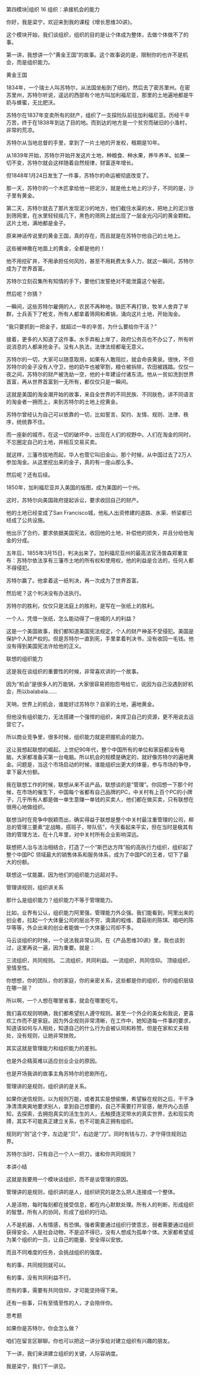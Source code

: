 第四模块|组织  16 组织：承接机会的能力

你好，我是梁宁，欢迎来到我的课程《增长思维30讲》。

这个模块开始，我们谈组织，组织的目的是让个体成为整体，去做个体做不了的事。

第一讲，我想讲一个“黄金王国”的故事。这个故事说的是，限制你的也许不是机会，而是组织能力。

黄金王国

1834年，一个瑞士人叫苏特尔，从法国坐船到了纽约，然后去了密苏里州。在密苏里州，苏特尔听说，遥远的西部有个地方叫加利福尼亚，那里的土地遍地都是牛奶与蜂蜜，无比肥沃。

苏特尔在1837年变卖所有的财产，组织了一支探险队前往加利福尼亚。历经千辛万苦，终于在1838年到达了目的地。而到达的地方是一个贫穷而破旧的小渔村，非常的荒凉。

苏特尔从当地总督的手里，拿到了一片土地的开发权，租期是10年。

从1839年开始，苏特尔开始开发这片土地，种粮食、种水果，养牛养羊。如果一切不变，苏特尔就会这样随着自然规律，财富逐年增长。

但1848年1月24日发生了一件事，苏特尔的命运被彻底改变了。

那一天，苏特尔的一个木匠拿给他一把泥沙，就是他土地上的沙子，不同的是，沙子里有黄金。

第二天，苏特尔就去了那片发现泥沙的地方，他们截住水渠的水，把地上的泥沙放到筛网里，在水里轻轻摇几下，黑色的筛网上就出现了一层金光闪闪的黄金颗粒。这片土地，满地都是金子。

原来神话传说里的黄金王国，真的存在，而且就是在苏特尔他自己的土地上。

这些被神撒在地面上的黄金，全都是他的！

他不用挖矿井，不用承担任何风险，甚至不用耗费太多人力，就这一瞬间，苏特尔成为了世界首富。

苏特尔立刻召集所有知情的手下，要他们发誓绝对不能泄露这个秘密。

然后呢？你猜？

一瞬间，这些苏特尔雇佣的人，农民不再种地，铁匠不再打铁，牧羊人舍弃了羊群，士兵丢下了枪支，所有人都拿着筛网和煮锅，涌向这片土地，开始淘金。

“我只要抓到一把金子，就超过一年的辛苦，为什么要给你干活？”

接着，更多的人知道了这件事。水手弃船上岸了，政府公务员也不办公了，所有听说消息的人都来抢金子。没有人执法，法律法规都毫无意义。

苏特尔的一切，大家可以随意取用，如果有人敢阻拦，就会命丧黄泉。很快，不但苏特尔的金子没有人守卫，他的奶牛也被宰割，粮仓被拆除，农田被践踏。仅仅一夜之间，苏特尔的财产被洗劫一空，他的十年建设付诸东流。他从一贫如洗到世界首富，再从世界首富到一无所有，都仅仅只是一瞬间。

这就是美国的淘金潮开始的故事，来自全世界的不同民族、不同肤色，讲不同语言的淘金者一拥而上，来到苏特尔的土地上挖黄金。

苏特尔曾经认为自己可以依靠的一切，比如誓言、契约、友情、规则、法律、秩序，统统靠不住。

而一座新的城市，在这一切的破坏中，出现在人们的视野中。人们在淘金的同时，不忘圈定自己的土地，并相互交易买卖。

就这样，三藩市拔地而起，华人也管它叫旧金山，那个时候，从中国过去了2万人参加淘金。从这里挖出来的金子，真的有一座山那么多。

然后呢？还有后续。

1850年，加利福尼亚并入美国的版图，成为美国的一个州。

这时，苏特尔向美国政府提起诉讼，要求收回自己的财产。

他的土地已经变成了San Francisco城，他私人出资修建的道路、水渠、桥梁都已经成了公共设施。

他出示了合约，要求依据美国宪法，收回他的土地，补偿他的损失，并且分给他淘金的分成。

五年后，1855年3月15日，判决出来了。加利福尼亚州的最高法官汤普森郑重宣布：苏特尔依法享有三藩市土地的所有权和使用权，他的利益是合法的，任何人都不得侵犯。

苏特尔赢了。他拿着这一纸判决，再一次成为了世界首富。

然后呢？这个判决没有办法执行。

苏特尔的胜利，仅仅只是法庭上的胜利，是写在一张纸上的胜利。

一个人，凭借一张纸，怎么能动得了一座城的人的利益？

这是一个美国故事，我们都知道美国宪法规定，个人的财产神圣不受侵犯。美国是保护个人财产权的。但是苏特尔一直到死，手里拿着判决书，没有收回一毛钱。他没有得到美国宪法许给他的正义。

联想的组织能力

这是我在谈组织的重要性的时候，非常喜欢讲的一个故事。

因为“机会”是很多人的万能锅，大家很容易把抱怨甩给它，说因为自己没遇到好机会，所以balabala……

天呐，世界上的机会，谁能好过苏特尔？自家的土地，遍地黄金。

但他没有组织能力，无法搭建一个强悍的组织，来捍卫自己的资源，更不用说去运营它了。 

所以商业竞争里，很多时候，组织能力就是把握机会的能力。

这让我想起联想的崛起。上世纪90年代，整个中国所有的单位和家庭都没有电脑，大家都准备买第一台电脑。所以机会的规模是确定的，就好像苏特尔的遍地黄金。问题是，当这个市场启动的时候，谁能组织出更大的体量，参与市场的争夺，拿下最大份额。

我在联想工作的时候，联想从来不谈产品，联想谈的是“管理”。你回想一下那个时候，在市场的催生下，中国每个省都有自己品牌的PC，中关村有上百个PC的小牌子，几乎所有人都是做一单生意赚一单钱的买卖人，他们都在做买卖，只有联想在很用心地做组织。

联想当时在竞争中脱颖而出，确实得益于联想是整个中关村最注重管理的公司，柳总的管理三要素“定战略，搭班子，带队伍”，今天看起来平实，但在当时是极其有效的管理方法，在十几年里，对中关村所有企业影响深远。

联想把人治与法治相结合，打造了一个“斯巴达方阵”般的高执行力组织，组织起了整个中国PC 领域最大的销售体系和服务体系，成为了中国PC的王者，切下了最大的份额。

联想这一仗能赢，因为他们的组织能力远超对手。

管理讲规则，组织讲关系

那什么是组织能力？组织能力不等于管理能力。

比如，业界有公认，组织能力阿里强，管理能力外企强。我们能看到，阿里出来的创业者，拉起一个大体量公司的层出不穷，滴滴的程维、蘑菇街的陈琪、唱吧的陈华等等，外企出来的创业者能做一个大体量公司却不多。

马云谈组织的时候，一个说法我非常认同，在《产品思维30讲》里，我也谈到过，这里再说一遍，因为重要。就是：

三流组织，共同规则。
二流组织，共同利益。
一流组织，共同信仰。
顶级组织，至情至性。

你想想，你的团队，你的家庭，你的亲密关系，这些都是你的组织，你的组织层级在哪一层？

所以啊，一个人想在哪里省事，就会在哪里吃亏。

我们喜欢规则明确，我们都希望别人遵守规则。甚至一个外企的美女和我说，更喜欢工作而不是家庭。因为外企规则非常清晰，在工作中，她知道每一件事的要求，知道该如何与人相处，知道自己的什么行为会被认同和称赞。但是在家和丈夫相处，没有规则，让她非常挫败。

其实这就是管理能力和组织能力的差别。

也是外企精英难以适应创业企业的原因。

也是开场我讲的故事主角苏特尔的悲剧所在。

管理讲的是规则，组织讲的是关系。

如果你迷信规则，以为规则万能，或者其实是想偷懒，希望躲在规则之后，干干净净清清爽爽地要求别人，拿到自己想要的，自己不需要打开官感，敞开内心去感知，去探索，去拥抱真实的活生生的人，去触摸连泥带水的真实世界，去和现实肉搏，其实不可能真正建立关系，也不可能真正拥有组织。

规则的“则”这个字，左边是“贝”，右边是“刀”。同时有钱与刀，才守得住规则边界。

苏特尔当时，只有自己一个人一把刀，谁和你共同规则？

本讲小结

这就是我要用一个模块谈组织，而不是谈管理的原因。

管理讲的是规则，组织讲的是人，组织研究的是怎么把人连接成一个整体。

人是活物，每时每刻都在接受信息，都在内心默默处理。所有人的判断，形成组织的智慧，所有人的协同，形成了组织的行动。

人不是机器，人有情感，有恐惧。强者需要通过组织行使意志，弱者需要通过组织获得安全。人是社会动物，不是迫不得已，没有人想成为孤单个体。大家都希望成为某个组织的一员，让自己的能量、安全得以安放。

而且不同难度的任务，会挑战组织的强度。

有的事，共同规则就可以。

有的事，没有共同利益不行。

而有的事，需要有共同信仰，才可能坚持得下来。

还有一些事，只有至情至性的人，才会陪伴你。

思考题

如果你是苏特尔，你会怎么做？

咱们在留言区聊聊。你也可以把这一讲分享给对建立组织有兴趣的朋友。

下一讲，我们来讲建立组织的关键，人际容纳度。

我是梁宁，我们下一讲见。

